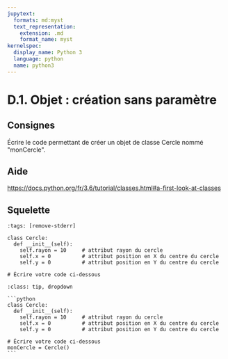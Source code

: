 ```yaml
---
jupytext:
  formats: md:myst
  text_representation:
    extension: .md
    format_name: myst
kernelspec:
  display_name: Python 3
  language: python
  name: python3
---
```


# D.1. Objet : création sans paramètre

## Consignes

Écrire le code permettant de créer un objet de classe Cercle nommé "monCercle".

## Aide

https://docs.python.org/fr/3.6/tutorial/classes.html#a-first-look-at-classes

## Squelette

```{code-cell} python
:tags: [remove-stderr]

class Cercle:
  def __init__(self):
    self.rayon = 10		# attribut rayon du cercle
    self.x = 0			# attribut position en X du centre du cercle
    self.y = 0			# attribut position en Y du centre du cercle

# Écrire votre code ci-dessous
```

````{admonition} Cliquez ici pour voir la solution
:class: tip, dropdown

```python
class Cercle:
  def __init__(self):
    self.rayon = 10		# attribut rayon du cercle
    self.x = 0			# attribut position en X du centre du cercle
    self.y = 0			# attribut position en Y du centre du cercle

# Écrire votre code ci-dessous
monCercle = Cercle()
```
````
